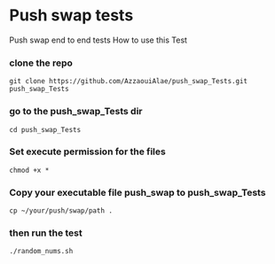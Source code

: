 # Push swap tests
Push swap end to end tests
How to use this Test

### clone the repo
```
git clone https://github.com/AzzaouiAlae/push_swap_Tests.git push_swap_Tests
```

### go to the push_swap_Tests dir
```
cd push_swap_Tests
```

### Set execute permission for the files
```
chmod +x *
```

### Copy your executable file push_swap to push_swap_Tests
```
cp ~/your/push/swap/path .
```

### then run the test
```
./random_nums.sh
```
